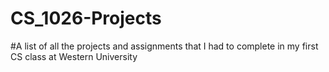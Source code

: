 # CS_1026-Projects
#A list of all the projects and assignments that I had to complete in my first CS class at Western University
